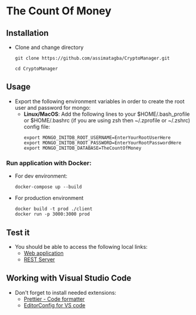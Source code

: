 # The Count Of Money

## Installation
* Clone and change directory
    ```
    git clone https://github.com/assimatagba/CryptoManager.git

    cd CryptoManager
    ```

## Usage

* Export the following environment variables in order to create the root user and password for mongo:
    * **Linux/MacOS**: Add the following lines to your $HOME/.bash_profile or $HOME/.bashrc (if you are using zsh then ~/.zprofile or ~/.zshrc) config file:
        ```
        export MONGO_INITDB_ROOT_USERNAME=EnterYourRootUserHere
        export MONGO_INITDB_ROOT_PASSWORD=EnterYourRootPasswordHere
        export MONGO_INITDB_DATABASE=TheCountOfMoney
        ```

### Run application with Docker:

* For dev environment:
    ```
    docker-compose up --build
    ```

* For production environment
    ```
    docker build -t prod ./client
    docker run -p 3000:3000 prod
    ```

## Test it

* You should be able to access the following local links:
    * [Web application](http://localhost:3000 "Web App")
    * [REST Server](http://localhost:5000 "REST Server API")

## Working with Visual Studio Code

* Don't forget to install needed extensions:
    * [Prettier - Code formatter](https://marketplace.visualstudio.com/items?itemName=esbenp.prettier-vscode)
    * [EditorConfig for VS code](https://marketplace.visualstudio.com/items?itemName=EditorConfig.EditorConfig)

